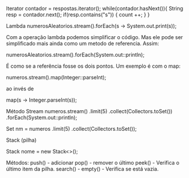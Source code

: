 








Iterator<String> contador = respostas.iterator();
        while(contador.hasNext()){
            String resp = contador.next();
            if(resp.contains("s")) {
                count ++;
            }
        }




Lambda
numerosAleatorios.stream().forEach(s -> System.out.print(s));

Com a operação lambda podemos simplificar o código. Mas ele pode ser simplificado mais ainda como um metodo de referencia. Assim:

numerosAleatorios.stream().forEach(System.out::println);

É como se a referência fosse os dois pontos. Um exemplo é com o map:

numeros.stream().map(Integer::parseInt);

ao invés de

map(s -> Integer.parseInt(s));




Método Stream
numeros.stream()
    .limit(5)
    .collect(Collectors.toSet())
    .forEach(System.out::println);

Set<String> nm = numeros
    .limit(5)
    .collect(Collectors.toSet());





Stack (pilha)

Stack<object> nome = new Stack<>();

Métodos:
push() - adicionar
pop() - remover o último
peek() - Verifica o último item da pilha.
search() -
empty() - Verifica se está vazia.